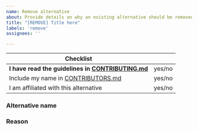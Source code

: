```yaml
---
name: Remove alternative
about: Provide details on why an existing alternative should be removed.
title: "[REMOVE] Title here"
labels: 'remove'
assignees: ''

---
```


<!-- Fill out to the best of your ability. -->
<!-- If an item is not applicable, feel free to remove the line. -->


| Checklist |   |
| --------- | - |
| **I have read the guidelines in [CONTRIBUTING.md]** | yes/no |
| Include my name in [CONTRIBUTORS.md]                | yes/no |
| I am affiliated with this alternative               | yes/no |


### Alternative name
<!-- Which alternative needs to be removed? -->


### Reason
<!-- Why should this alternative be removed? -->


[CONTRIBUTING.md]: ../blob/master/CONTRIBUTING.md
[CONTRIBUTORS.md]: ../blob/master/CONTRIBUTORS.md
